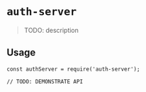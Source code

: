 # `auth-server`

> TODO: description

## Usage

```
const authServer = require('auth-server');

// TODO: DEMONSTRATE API
```

